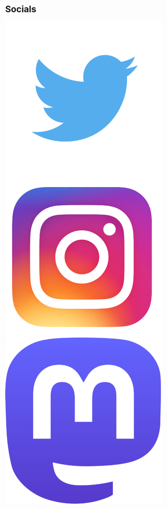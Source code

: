 # Socials

<main class="icongrid">
  <a href="https://twitter.com/Finn_Mayhew">
    <img src="./assets/images/icons/twitter.png" alt="Twitter">
  </a>
  <a href="https://www.instagram.com/finnmayhew_/">
    <img src="./assets/images/icons/instagram.png" alt="Instagram">
  </a>
  <a href="https://mastodon.social/@finnmayhew">
    <img src="./assets/images/icons/mastodon.png" alt="Mastodon">
  </a>
</main>
